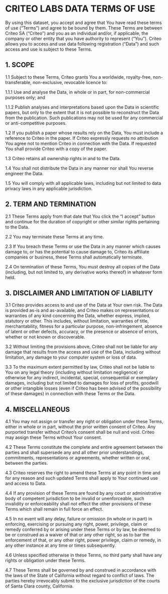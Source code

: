 # CRITEO LABS DATA TERMS OF USE

By using this dataset, you accept and agree that You have read these terms of use (“Terms”) and agree to be bound by them. These Terms are between Criteo SA (“Criteo”) and you as an individual and/or, if applicable, the company or other entity that you have authority to represent (“You”). Criteo allows you to access and use data following registration (“Data”) and such access and use is subject to these Terms.

## 1. SCOPE

1.1 Subject to these Terms, Criteo grants You a worldwide, royalty-free, non-transferable, non-exclusive, revocable licence to:

1.1.1 Use and analyse the Data, in whole or in part, for non-commercial purposes only; and

1.1.2 Publish analyses and interpretations based upon the Data in scientific papers, but only to the extent that it is not possible to reconstruct the Data from the publication. Such publications may not be used for any commercial or anti-competitive purposes.

1.2 If you publish a paper whose results rely on the Data, You must include a reference to Criteo in the paper. If Criteo expressly requests no attribution You agree not to mention Criteo in connection with the Data. If requested You shall provide Criteo with a copy of the paper.

1.3 Criteo retains all ownership rights in and to the Data.

1.4 You shall not distribute the Data in any manner nor shall You reverse engineer the Data.

1.5 You will comply with all applicable laws, including but not limited to data privacy laws in any applicable jurisdiction.

## 2. TERM AND TERMINATION

2.1 These Terms apply from that date that You click the “I accept” button and continue for the duration of copyright or other similar rights pertaining to the Data.

2.2 You may terminate these Terms at any time.

2.3 If You breach these Terms or use the Data in any manner which causes damage to, or has the potential to cause damage to, Criteo its affiliate companies or business, these Terms shall automatically terminate.

2.4 On termination of these Terms, You must destroy all copies of the Data (including, but not limited to, any derivative works thereof) in whatever form held.

## 3. DISCLAIMER AND LIMITATION OF LIABILITY

3.1 Criteo provides access to and use of the Data at Your own risk. The Data is provided as-is and as-available, and Criteo makes on representations or warranties of any kind concerning the Data, whether express, implied, statutory or other. This includes, without limitation, warranties of title, merchantability, fitness for a particular purpose, non-infringement, absence of latent or other defects, accuracy, or the presence or absence of errors, whether or not known or discoverable.

3.2 Without limiting the provisions above, Criteo shall not be liable for any damage that results from the access and use of the Data, including without limitation, any damage to your computer system or loss of data.

3.3 To the maximum extent permitted by law, Criteo shall not be liable to You on any legal theory (including without limitation negligence) or otherwise for any indirect, incidental, special, consequential or exemplary damages, including but not limited to damages for loss of profits, goodwill or other intangible losses (even if Criteo has been advised of the possibility of these damages) in connection with these Terms or the Data.

## 4. MISCELLANEOUS

4.1 You may not assign or transfer any right or obligation under these Terms, either in whole or in part, without the prior written consent of Criteo. Any purported transfer without Criteo’s consent shall be null and void. Criteo may assign these Terms without Your consent.

4.2 These Terms constitute the complete and entire agreement between the parties and shall supersede any and all other prior understandings, commitments, representations or agreements, whether written or oral, between the parties.

4.3 Criteo reserves the right to amend these Terms at any point in time and for any reason and such updated Terms shall apply to Your continued use and access to Data.

4.4 If any provision of these Terms are found by any court or administrative body of competent jurisdiction to be invalid or unenforceable, such invalidity or enforceability shall not effect the other provisions of these Terms which shall remain in full force an effect.

4.5 In no event will any delay, failure or omission (in whole or in part) in enforcing, exercising or pursuing any right, power, privilege, claim or remedy conferred by or arising under these Terms or by law, be deemed to be or construed as a waiver of that or any other right, so as to bar the enforcement of that, or any other right, power privilege, claim or remedy, in any other instance at any time or times subsequently.

4.6 Unless specified otherwise in these Terms, no third party shall have any rights or obligation under these Terms.

4.7 These Terms shall be governed by and construed in accordance with the laws of the State of California without regard to conflict of laws. The parties hereby irrevocably submit to the exclusive jurisdiction of the courts of Santa Clara county, California.
